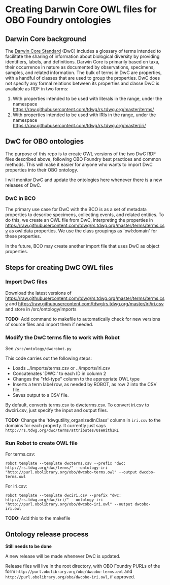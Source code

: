 # Creating Darwin Core OWL files for OBO Foundry ontologies

## Darwin Core background
The [Darwin Core Standard](https://www.tdwg.org/standards/dwc/) (DwC) includes a glossary of terms intended to facilitate the sharing of information about biological diversity by providing identifiers, labels, and definitions. Darwin Core is primarily based on taxa, their occurrence in nature as documented by observations, specimens, samples, and related information. The bulk of terms in DwC are properties, with a handful of classes that are used to group the properties. DwC does not specify any formal relations between its properties and classe DwC is available as RDF in two forms: 

1. With properties intended to be used with literals in the range, under the namespace https://raw.githubusercontent.com/tdwg/rs.tdwg.org/master/terms/
2. With properties intended to be used with IRIs in the range, under the namespace https://raw.githubusercontent.com/tdwg/rs.tdwg.org/master/iri/


## DwC for OBO ontologies
The purpose of this repo is to create OWL versions of the two DwC RDF files described above, following OBO Foundry best practices and common methods. This will make it easier for anyone who wants to import DwC properties into their OBO ontology. 

I will monitor DwC and update the ontologies here whenever there is a new releases of DwC.

### DwC in BCO

The primary use case for DwC with the BCO is as a set of metadata properties to describe specimens, collecting events, and related entities. To do this, we create an OWL file from DwC, interpreting the properties in https://raw.githubusercontent.com/tdwg/rs.tdwg.org/master/terms/terms.csv as owl:data properties. We use the class groupings as 'owl:domain' for these properties.

In the future, BCO may create another import file that uses DwC as object properties. 

## Steps for creating DwC OWL files

### Import DwC files

Download the latest versions of https://raw.githubusercontent.com/tdwg/rs.tdwg.org/master/terms/terms.csv and https://raw.githubusercontent.com/tdwg/rs.tdwg.org/master/iri/iri.csv and store in /src/ontology/imports

**TODO:** Add command to makefile to automatically check for new versions of source files and import them if needed.



### Modify the DwC terms file to work with Robot

See `/src/ontology/dwcrobot.py`

This code carries out the following steps:
- Loads ../imports/terms.csv or ../imports/iri.csv
- Concatenates 'DWC:' to each ID in column 2
- Changes the "rfd-type" column to the appropriate OWL type
- Inserts a term label row, as needed by ROBOT, as row 2 into the CSV file.
- Saves output to a CSV file.

By default, converts terms.csv to dwcterms.csv. To convert iri.csv to dwciri.csv, just specify the input and output files.

**TODO:** Change the 'tdwgutility_organizedInClass' column in `iri.csv` to the domains for each property. It currently just says `http://rs.tdwg.org/dwc/terms/attributes/UseWithIRI`

### Run Robot to create OWL file

For terms.csv:

`robot template --template dwcterms.csv --prefix "dwc: http://rs.tdwg.org/dwc/terms/" --ontology-iri "http://purl.obolibrary.org/obo/dwcobo-terms.owl" --output dwcobo-terms.owl`

For iri.csv:

`robot template --template dwciri.csv --prefix "dwc: http://rs.tdwg.org/dwc/iri/" --ontology-iri "http://purl.obolibrary.org/obo/dwcobo-iri.owl" --output dwcobo-iri.owl`

**TODO:** Add this to the makefile

## Ontology release process

**Still needs to be done**

A new release will be made whenever DwC is updated.

Release files will live in the root directory, with OBO Foundry PURLs of the form `http://purl.obolibrary.org/obo/dwcobo-terms.owl` and `http://purl.obolibrary.org/obo/dwcobo-iri.owl`, if approved.
